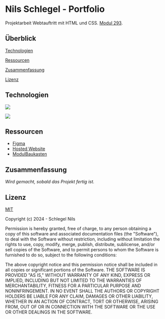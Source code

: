
# Nils Schlegel - Portfolio

Projektarbeit Webtauftritt mit HTML und CSS.
[Modul 293](https://www.modulbaukasten.ch/module/293/1/de-DE?title=Webauftritt-erstellen-und-veröffentlichen).

## Überblick
[Technologien](#Technologien)

[Ressourcen](#Ressourcen)

[Zusammenfassung](#Zusammenfassung)

[Lizenz](#Lizenz)

## Technologien
![](https://img.shields.io/badge/HTML-E34F26?style=for-the-badge&logo=html5&logoColor=white)

![](https://img.shields.io/badge/CSS-1572B6?style=for-the-badge&logo=css3&logoColor=white)

## Ressourcen 
- [Figma](https://www.figma.com/file/xOAR6n6WWYAAZ1L2Jmprem/Untitled?type=whiteboard&node-id=0%3A1&t=LCgJNejhPS6lzD4W-1)
- [Hosted Website](https://nils-schlegel.pages.dev)
- [ModulBaukasten](https://www.modulbaukasten.ch/module/293/1/de-DE?title=Webauftritt-erstellen-und-veröffentlichen)

## Zusammenfassung
*Wird gemacht, sobald das Projekt fertig ist.*

## Lizenz
[MIT](https://opensource.org/license/mit)

Copyright (c) 2024 - Schlegel Nils

Permission is hereby granted, free of charge, to any person obtaining a copy
of this software and associated documentation files (the "Software"), to deal
 with the Software without restriction, including without limitation the rights
to use, copy, modify, merge, publish, distribute, sublicense, and/or sell
copies of the Software, and to permit persons to whom the Software is
furnished to do so, subject to the following conditions:

The above copyright notice and this permission notice shall be included in all
copies or significant portions of the Software.
THE SOFTWARE IS PROVIDED "AS IS," WITHOUT WARRANTY OF ANY KIND, EXPRESS OR
IMPLIED, INCLUDING BUT NOT LIMITED TO THE WARRANTIES OF MERCHANTABILITY,
FITNESS FOR A PARTICULAR PURPOSE AND NONINFRINGEMENT. IN NO EVENT SHALL THE
AUTHORS OR COPYRIGHT HOLDERS BE LIABLE FOR ANY CLAIM, DAMAGES OR OTHER
LIABILITY, WHETHER IN AN ACTION OF CONTRACT, TORT OR OTHERWISE, ARISING FROM,
OUT OF OR IN CONNECTION WITH THE SOFTWARE OR THE USE OR OTHER DEALINGS IN THE
SOFTWARE.
